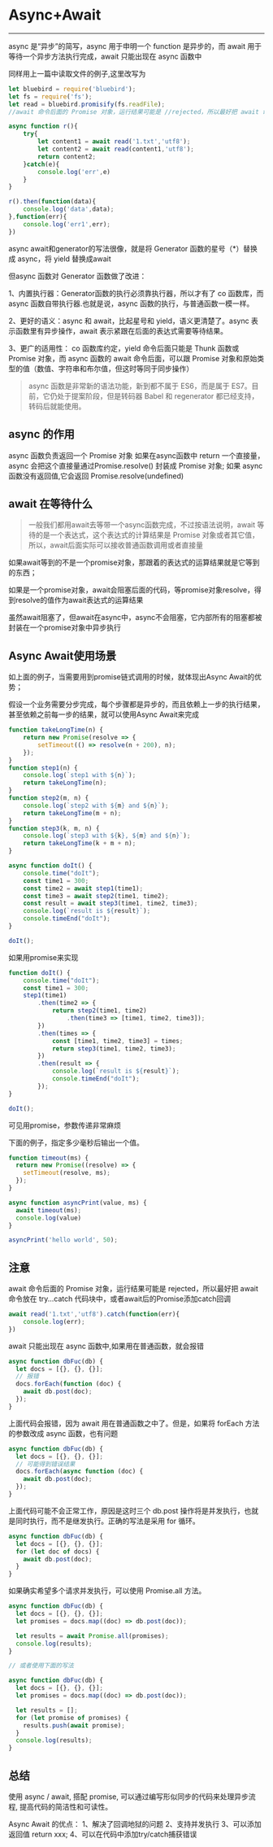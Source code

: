# Async+Await

---

async 是“异步”的简写，async 用于申明一个 function 是异步的，而 await 用于等待一个异步方法执行完成，await 只能出现在 async 函数中

同样用上一篇中读取文件的例子,这里改写为

```js
let bluebird = require('bluebird');
let fs = require('fs');
let read = bluebird.promisify(fs.readFile);
//await 命令后面的 Promise 对象，运行结果可能是 //rejected，所以最好把 await 命令放在 try...catch 代码块中。

async function r(){
    try{
        let content1 = await read('1.txt','utf8');
        let content2 = await read(content1,'utf8');
        return content2;
    }catch(e){ 
        console.log('err',e)
    }
}

r().then(function(data){
    console.log('data',data);
},function(err){
    console.log('err1',err);
})
```

async await和generator的写法很像，就是将 Generator 函数的星号（*）替换成 async，将 yield 替换成await

但async 函数对 Generator 函数做了改进：

1、内置执行器：Generator函数的执行必须靠执行器，所以才有了 co 函数库，而 async 函数自带执行器.也就是说，async 函数的执行，与普通函数一模一样。

2、更好的语义：async 和 await，比起星号和 yield，语义更清楚了。async 表示函数里有异步操作，await 表示紧跟在后面的表达式需要等待结果。

3、更广的适用性： co 函数库约定，yield 命令后面只能是 Thunk 函数或 Promise 对象，而 async 函数的 await 命令后面，可以跟 Promise 对象和原始类型的值（数值、字符串和布尔值，但这时等同于同步操作）

> async 函数是非常新的语法功能，新到都不属于 ES6，而是属于 ES7。目前，它仍处于提案阶段，但是转码器 Babel 和 regenerator 都已经支持，转码后就能使用。

## async 的作用

async 函数负责返回一个 Promise 对象
如果在async函数中 return 一个直接量，async 会把这个直接量通过Promise.resolve()  封装成 Promise 对象;
如果 async 函数没有返回值,它会返回 Promise.resolve(undefined)

## await 在等待什么

> 一般我们都用await去等带一个async函数完成，不过按语法说明，await 等待的是一个表达式，这个表达式的计算结果是 Promise 对象或者其它值，所以，await后面实际可以接收普通函数调用或者直接量

如果await等到的不是一个promise对象，那跟着的表达式的运算结果就是它等到的东西；

如果是一个promise对象，await会阻塞后面的代码，等promise对象resolve，得到resolve的值作为await表达式的运算结果

虽然await阻塞了，但await在async中，async不会阻塞，它内部所有的阻塞都被封装在一个promise对象中异步执行

## Async Await使用场景

如上面的例子，当需要用到promise链式调用的时候，就体现出Async Await的优势；

假设一个业务需要分步完成，每个步骤都是异步的，而且依赖上一步的执行结果，甚至依赖之前每一步的结果，就可以使用Async Await来完成

```js
function takeLongTime(n) {
    return new Promise(resolve => {
        setTimeout(() => resolve(n + 200), n);
    });
}
function step1(n) {
    console.log(`step1 with ${n}`);
    return takeLongTime(n);
}
function step2(m, n) {
    console.log(`step2 with ${m} and ${n}`);
    return takeLongTime(m + n);
}
function step3(k, m, n) {
    console.log(`step3 with ${k}, ${m} and ${n}`);
    return takeLongTime(k + m + n);
}

async function doIt() {
    console.time("doIt");
    const time1 = 300;
    const time2 = await step1(time1);
    const time3 = await step2(time1, time2);
    const result = await step3(time1, time2, time3);
    console.log(`result is ${result}`);
    console.timeEnd("doIt");
}

doIt();
```

如果用promise来实现

```js
function doIt() {
    console.time("doIt");
    const time1 = 300;
    step1(time1)
        .then(time2 => {
            return step2(time1, time2)
                .then(time3 => [time1, time2, time3]);
        })
        .then(times => {
            const [time1, time2, time3] = times;
            return step3(time1, time2, time3);
        })
        .then(result => {
            console.log(`result is ${result}`);
            console.timeEnd("doIt");
        });
}

doIt();
```

可见用promise，参数传递非常麻烦

下面的例子，指定多少毫秒后输出一个值。

```js
function timeout(ms) {
  return new Promise((resolve) => {
    setTimeout(resolve, ms);
  });
}

async function asyncPrint(value, ms) {
  await timeout(ms);
  console.log(value)
}

asyncPrint('hello world', 50);
```

## 注意

await 命令后面的 Promise 对象，运行结果可能是 rejected，所以最好把 await 命令放在 try...catch 代码块中，或者await后的Promise添加catch回调

```js
await read('1.txt','utf8').catch(function(err){
    console.log(err);
})
```

await 只能出现在 async 函数中,如果用在普通函数，就会报错

```js
async function dbFuc(db) {
  let docs = [{}, {}, {}];
  // 报错
  docs.forEach(function (doc) {
    await db.post(doc);
  });
}
```

上面代码会报错，因为 await 用在普通函数之中了。但是，如果将 forEach 方法的参数改成 async 函数，也有问题

```js
async function dbFuc(db) {
  let docs = [{}, {}, {}];
  // 可能得到错误结果
  docs.forEach(async function (doc) {
    await db.post(doc);
  });
}
```

上面代码可能不会正常工作，原因是这时三个 db.post 操作将是并发执行，也就是同时执行，而不是继发执行。正确的写法是采用 for 循环。

```js
async function dbFuc(db) {
  let docs = [{}, {}, {}];
  for (let doc of docs) {
    await db.post(doc);
  }
}
```

如果确实希望多个请求并发执行，可以使用 Promise.all 方法。

```js
async function dbFuc(db) {
  let docs = [{}, {}, {}];
  let promises = docs.map((doc) => db.post(doc));

  let results = await Promise.all(promises);
  console.log(results);
}

// 或者使用下面的写法

async function dbFuc(db) {
  let docs = [{}, {}, {}];
  let promises = docs.map((doc) => db.post(doc));

  let results = [];
  for (let promise of promises) {
    results.push(await promise);
  }
  console.log(results);
}
```

## 总结

使用 async / await, 搭配 promise, 可以通过编写形似同步的代码来处理异步流程, 提高代码的简洁性和可读性。

Async Await 的优点： 
1、解决了回调地狱的问题
2、支持并发执行
3、可以添加返回值 return xxx;
4、可以在代码中添加try/catch捕获错误
